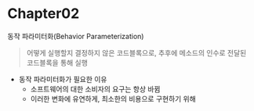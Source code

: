 # Chapter02

동작 파라미터화(Behavior Parameterization)
> 어떻게 실행할지 결정하지 않은 코드블록으로, 추후에 메소드의 인수로 전달된 코드블록을 통해 실행

- 동작 파라미터화가 필요한 이유
  - 소프트웨어의 대한 소비자의 요구는 항상 바뀜
  - 이러한 변화에 유연하게, 최소한의 비용으로 구현하기 위해  


